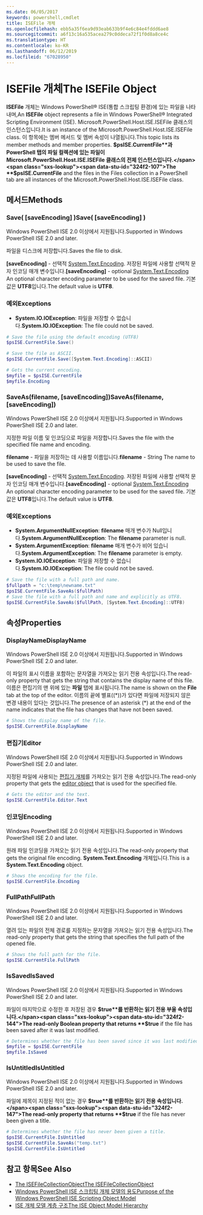 ```yaml
---
ms.date: 06/05/2017
keywords: powershell,cmdlet
title: ISEFile 개체
ms.openlocfilehash: ebb5a35f6ea9d93eab633b9f4e6c84e4fddd6ae8
ms.sourcegitcommit: a6f13c16a535acea279c0ddeca72f1f0d8a8ce4c
ms.translationtype: HT
ms.contentlocale: ko-KR
ms.lasthandoff: 06/12/2019
ms.locfileid: "67028950"
---
```

# <a name="the-isefile-object"></a><span data-ttu-id="324f2-103">ISEFile 개체</span><span class="sxs-lookup"><span data-stu-id="324f2-103">The ISEFile Object</span></span>

<span data-ttu-id="324f2-104">**ISEFile** 개체는 Windows PowerShell® ISE(통합 스크립팅 환경)에 있는 파일을 나타내며,</span><span class="sxs-lookup"><span data-stu-id="324f2-104">An **ISEFile** object represents a file in Windows PowerShell® Integrated Scripting Environment (ISE).</span></span> <span data-ttu-id="324f2-105">Microsoft.PowerShell.Host.ISE.ISEFile 클래스의 인스턴스입니다.</span><span class="sxs-lookup"><span data-stu-id="324f2-105">It is an instance of the Microsoft.PowerShell.Host.ISE.ISEFile class.</span></span> <span data-ttu-id="324f2-106">이 항목에는 멤버 메서드 및 멤버 속성이 나열됩니다.</span><span class="sxs-lookup"><span data-stu-id="324f2-106">This topic lists its member methods and member properties.</span></span> <span data-ttu-id="324f2-107">**$psISE.CurrentFile**과 PowerShell 탭의 파일 컬렉션에 있는 파일이 Microsoft.PowerShell.Host.ISE.ISEFile 클래스의 전체 인스턴스입니다.</span><span class="sxs-lookup"><span data-stu-id="324f2-107">The **$psISE.CurrentFile** and the files in the Files collection in a PowerShell tab are all instances of the Microsoft.PowerShell.Host.ISE.ISEFile class.</span></span>

## <a name="methods"></a><span data-ttu-id="324f2-108">메서드</span><span class="sxs-lookup"><span data-stu-id="324f2-108">Methods</span></span>

### <a name="save-saveencoding-"></a><span data-ttu-id="324f2-109">Save\( \[saveEncoding\] \)</span><span class="sxs-lookup"><span data-stu-id="324f2-109">Save\( \[saveEncoding\] \)</span></span>

<span data-ttu-id="324f2-110">Windows PowerShell ISE 2.0 이상에서 지원됩니다.</span><span class="sxs-lookup"><span data-stu-id="324f2-110">Supported in Windows PowerShell ISE 2.0 and later.</span></span>

<span data-ttu-id="324f2-111">파일을 디스크에 저장합니다.</span><span class="sxs-lookup"><span data-stu-id="324f2-111">Saves the file to disk.</span></span>

<span data-ttu-id="324f2-112">**\[saveEncoding\]** - 선택적 [System.Text.Encoding](https://msdn.microsoft.com/library/system.text.encoding.aspx). 저장된 파일에 사용할 선택적 문자 인코딩 매개 변수입니다.</span><span class="sxs-lookup"><span data-stu-id="324f2-112">**\[saveEncoding\]** - optional [System.Text.Encoding](https://msdn.microsoft.com/library/system.text.encoding.aspx) An optional character encoding parameter to be used for the saved file.</span></span> <span data-ttu-id="324f2-113">기본값은 **UTF8**입니다.</span><span class="sxs-lookup"><span data-stu-id="324f2-113">The default value is **UTF8**.</span></span>

### <a name="exceptions"></a><span data-ttu-id="324f2-114">예외</span><span class="sxs-lookup"><span data-stu-id="324f2-114">Exceptions</span></span>

- <span data-ttu-id="324f2-115">**System.IO.IOException**: 파일을 저장할 수 없습니다.</span><span class="sxs-lookup"><span data-stu-id="324f2-115">**System.IO.IOException**: The file could not be saved.</span></span>

```powershell
# Save the file using the default encoding (UTF8)
$psISE.CurrentFile.Save()

# Save the file as ASCII.
$psISE.CurrentFile.Save([System.Text.Encoding]::ASCII)

# Gets the current encoding.
$myfile = $psISE.CurrentFile
$myfile.Encoding
```

### <a name="saveasfilename-saveencoding"></a><span data-ttu-id="324f2-116">SaveAs\(filename, \[saveEncoding\]\)</span><span class="sxs-lookup"><span data-stu-id="324f2-116">SaveAs\(filename, \[saveEncoding\]\)</span></span>

<span data-ttu-id="324f2-117">Windows PowerShell ISE 2.0 이상에서 지원됩니다.</span><span class="sxs-lookup"><span data-stu-id="324f2-117">Supported in Windows PowerShell ISE 2.0 and later.</span></span>

<span data-ttu-id="324f2-118">지정한 파일 이름 및 인코딩으로 파일을 저장합니다.</span><span class="sxs-lookup"><span data-stu-id="324f2-118">Saves the file with the specified file name and encoding.</span></span>

<span data-ttu-id="324f2-119">**filename** - 파일을 저장하는 데 사용할 이름입니다.</span><span class="sxs-lookup"><span data-stu-id="324f2-119">**filename** - String The name to be used to save the file.</span></span>

<span data-ttu-id="324f2-120">**\[saveEncoding\]** - 선택적 [System.Text.Encoding](https://msdn.microsoft.com/library/system.text.encoding.aspx). 저장된 파일에 사용할 선택적 문자 인코딩 매개 변수입니다.</span><span class="sxs-lookup"><span data-stu-id="324f2-120">**\[saveEncoding\]** - optional [System.Text.Encoding](https://msdn.microsoft.com/library/system.text.encoding.aspx) An optional character encoding parameter to be used for the saved file.</span></span> <span data-ttu-id="324f2-121">기본값은 **UTF8**입니다.</span><span class="sxs-lookup"><span data-stu-id="324f2-121">The default value is **UTF8**.</span></span>

### <a name="exceptions"></a><span data-ttu-id="324f2-122">예외</span><span class="sxs-lookup"><span data-stu-id="324f2-122">Exceptions</span></span>

- <span data-ttu-id="324f2-123">**System.ArgumentNullException**: **filename** 매개 변수가 Null입니다.</span><span class="sxs-lookup"><span data-stu-id="324f2-123">**System.ArgumentNullException**: The **filename** parameter is null.</span></span>
- <span data-ttu-id="324f2-124">**System.ArgumentException**: **filename** 매개 변수가 비어 있습니다.</span><span class="sxs-lookup"><span data-stu-id="324f2-124">**System.ArgumentException**: The **filename** parameter is empty.</span></span>
- <span data-ttu-id="324f2-125">**System.IO.IOException**: 파일을 저장할 수 없습니다.</span><span class="sxs-lookup"><span data-stu-id="324f2-125">**System.IO.IOException**: The file could not be saved.</span></span>

```powershell
# Save the file with a full path and name.
$fullpath = "c:\temp\newname.txt"
$psISE.CurrentFile.SaveAs($fullPath)
# Save the file with a full path and name and explicitly as UTF8.
$psISE.CurrentFile.SaveAs($fullPath, [System.Text.Encoding]::UTF8)
```

## <a name="properties"></a><span data-ttu-id="324f2-126">속성</span><span class="sxs-lookup"><span data-stu-id="324f2-126">Properties</span></span>

### <a name="displayname"></a><span data-ttu-id="324f2-127">DisplayName</span><span class="sxs-lookup"><span data-stu-id="324f2-127">DisplayName</span></span>

<span data-ttu-id="324f2-128">Windows PowerShell ISE 2.0 이상에서 지원됩니다.</span><span class="sxs-lookup"><span data-stu-id="324f2-128">Supported in Windows PowerShell ISE 2.0 and later.</span></span>

<span data-ttu-id="324f2-129">이 파일의 표시 이름을 포함하는 문자열을 가져오는 읽기 전용 속성입니다.</span><span class="sxs-lookup"><span data-stu-id="324f2-129">The read-only property that gets the string that contains the display name of this file.</span></span> <span data-ttu-id="324f2-130">이름은 편집기의 맨 위에 있는 **파일** 탭에 표시됩니다.</span><span class="sxs-lookup"><span data-stu-id="324f2-130">The name is shown on the **File** tab at the top of the editor.</span></span> <span data-ttu-id="324f2-131">이름의 끝에 별표(\(\*\))가 있다면 파일에 저장되지 않은 변경 내용이 있다는 것입니다.</span><span class="sxs-lookup"><span data-stu-id="324f2-131">The presence of an asterisk \(\*\) at the end of the name indicates that the file has changes that have not been saved.</span></span>

```powershell
# Shows the display name of the file.
$psISE.CurrentFile.DisplayName
```

### <a name="editor"></a><span data-ttu-id="324f2-132">편집기</span><span class="sxs-lookup"><span data-stu-id="324f2-132">Editor</span></span>

<span data-ttu-id="324f2-133">Windows PowerShell ISE 2.0 이상에서 지원됩니다.</span><span class="sxs-lookup"><span data-stu-id="324f2-133">Supported in Windows PowerShell ISE 2.0 and later.</span></span>

<span data-ttu-id="324f2-134">지정된 파일에 사용되는 [편집기 개체](The-ISEEditor-Object.md)를 가져오는 읽기 전용 속성입니다.</span><span class="sxs-lookup"><span data-stu-id="324f2-134">The read-only property that gets the [editor object](The-ISEEditor-Object.md) that is used for the specified file.</span></span>

```powershell
# Gets the editor and the text.
$psISE.CurrentFile.Editor.Text
```

### <a name="encoding"></a><span data-ttu-id="324f2-135">인코딩</span><span class="sxs-lookup"><span data-stu-id="324f2-135">Encoding</span></span>

<span data-ttu-id="324f2-136">Windows PowerShell ISE 2.0 이상에서 지원됩니다.</span><span class="sxs-lookup"><span data-stu-id="324f2-136">Supported in Windows PowerShell ISE 2.0 and later.</span></span>

<span data-ttu-id="324f2-137">원래 파일 인코딩을 가져오는 읽기 전용 속성입니다.</span><span class="sxs-lookup"><span data-stu-id="324f2-137">The read-only property that gets the original file encoding.</span></span> <span data-ttu-id="324f2-138">**System.Text.Encoding** 개체입니다.</span><span class="sxs-lookup"><span data-stu-id="324f2-138">This is a **System.Text.Encoding** object.</span></span>

```powershell
# Shows the encoding for the file.
$psISE.CurrentFile.Encoding
```

### <a name="fullpath"></a><span data-ttu-id="324f2-139">FullPath</span><span class="sxs-lookup"><span data-stu-id="324f2-139">FullPath</span></span>

<span data-ttu-id="324f2-140">Windows PowerShell ISE 2.0 이상에서 지원됩니다.</span><span class="sxs-lookup"><span data-stu-id="324f2-140">Supported in Windows PowerShell ISE 2.0 and later.</span></span>

<span data-ttu-id="324f2-141">열려 있는 파일의 전체 경로를 지정하는 문자열을 가져오는 읽기 전용 속성입니다.</span><span class="sxs-lookup"><span data-stu-id="324f2-141">The read-only property that gets the string that specifies the full path of the opened file.</span></span>

```powershell
# Shows the full path for the file.
$psISE.CurrentFile.FullPath
```

### <a name="issaved"></a><span data-ttu-id="324f2-142">IsSaved</span><span class="sxs-lookup"><span data-stu-id="324f2-142">IsSaved</span></span>

<span data-ttu-id="324f2-143">Windows PowerShell ISE 2.0 이상에서 지원됩니다.</span><span class="sxs-lookup"><span data-stu-id="324f2-143">Supported in Windows PowerShell ISE 2.0 and later.</span></span>

<span data-ttu-id="324f2-144">파일이 마지막으로 수정한 후 저장된 경우 **$true**를 반환하는 읽기 전용 부울 속성입니다.</span><span class="sxs-lookup"><span data-stu-id="324f2-144">The read-only Boolean property that returns **$true** if the file has been saved after it was last modified.</span></span>

```powershell
# Determines whether the file has been saved since it was last modified.
$myfile = $psISE.CurrentFile
$myfile.IsSaved
```

### <a name="isuntitled"></a><span data-ttu-id="324f2-145">IsUntitled</span><span class="sxs-lookup"><span data-stu-id="324f2-145">IsUntitled</span></span>

<span data-ttu-id="324f2-146">Windows PowerShell ISE 2.0 이상에서 지원됩니다.</span><span class="sxs-lookup"><span data-stu-id="324f2-146">Supported in Windows PowerShell ISE 2.0 and later.</span></span>

<span data-ttu-id="324f2-147">파일에 제목이 지정된 적이 없는 경우 **$true**를 반환하는 읽기 전용 속성입니다.</span><span class="sxs-lookup"><span data-stu-id="324f2-147">The read-only property that returns **$true** if the file has never been given a title.</span></span>

```powershell
# Determines whether the file has never been given a title.
$psISE.CurrentFile.IsUntitled
$psISE.CurrentFile.SaveAs("temp.txt")
$psISE.CurrentFile.IsUntitled
```

## <a name="see-also"></a><span data-ttu-id="324f2-148">참고 항목</span><span class="sxs-lookup"><span data-stu-id="324f2-148">See Also</span></span>

- [<span data-ttu-id="324f2-149">The ISEFileCollectionObject</span><span class="sxs-lookup"><span data-stu-id="324f2-149">The ISEFileCollectionObject</span></span>](The-ISEFileCollection-Object.md)
- [<span data-ttu-id="324f2-150">Windows PowerShell ISE 스크립팅 개체 모델의 용도</span><span class="sxs-lookup"><span data-stu-id="324f2-150">Purpose of the Windows PowerShell ISE Scripting Object Model</span></span>](Purpose-of-the-Windows-PowerShell-ISE-Scripting-Object-Model.md)
- [<span data-ttu-id="324f2-151">ISE 개체 모델 계층 구조</span><span class="sxs-lookup"><span data-stu-id="324f2-151">The ISE Object Model Hierarchy</span></span>](The-ISE-Object-Model-Hierarchy.md)
